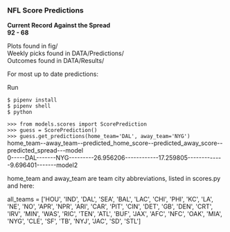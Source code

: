### NFL Score Predictions

**Current Record Against the Spread**  
**92 - 68**  

Plots found in fig/  
Weekly picks found in DATA/Predictions/  
Outcomes found in DATA/Results/  

For most up to date predictions: 

Run

`$ pipenv install`  
`$ pipenv shell`  
`$ python`  

`>>> from models.scores import ScorePrediction`  
`>>> guess = ScorePrediction()`  
`>>> guess.get_predictions(home_team='DAL', away_team='NYG')`  
  home_team--away_team--predicted_home_score--predicted_away_score--predicted_spread---model  
0-----DAL-------NYG---------26.956206------------17.259805-------------9.696401-------model2
  



home_team and away_team are team city abbreviations, listed in scores.py and here:

all_teams = ['HOU',
             'IND',
             'DAL',
             'SEA',
             'BAL',
             'LAC',
             'CHI',
             'PHI',
             'KC',
             'LA',
             'NE',
             'NO',
             'APR',
             'NPR',
             'ARI',
             'CAR',
             'PIT',
             'CIN',
             'DET',
             'GB',
             'DEN',
             'CRT',
             'IRV',
             'MIN',
             'WAS',
             'RIC',
             'TEN',
             'ATL',
             'BUF',
             'JAX',
             'AFC',
             'NFC',
             'OAK',
             'MIA',
             'NYG',
             'CLE',
             'SF',
             'TB',
             'NYJ',
             'JAC',
             'SD',
             'STL']